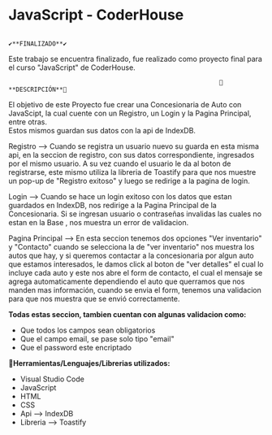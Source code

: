 # JavaScript - CoderHouse
                                                              ✔️**FINALIZADO**✔️

Este trabajo se encuentra finalizado, fue realizado como proyecto final para el curso "JavaScript" de CoderHouse.


                                                              📝**DESCRIPCIÓN**📝  

El objetivo de este Proyecto fue crear una Concesionaria de Auto con JavaScipt, la cual cuente con un Registro, un Login y la Pagina Principal, entre otras.        
Estos mismos guardan sus datos con la api de IndexDB.

Registro --> Cuando se registra un usuario nuevo su guarda en esta misma api, en la seccion de registro, con sus datos correspondiente, ingresados por el mismo usuario.
A su vez cuando el usuario le da al boton de registrarse, este mismo utiliza la libreria de Toastify para que nos muestre un pop-up de "Registro exitoso" y luego se redirige a la pagina de login.

Login --> Cuando se hace un login exitoso con los datos que estan guardados en IndexDB, nos redirige a la Pagina Principal de la Concesionaria. Si se ingresan usuario o contraseñas invalidas las cuales no estan en la Base , nos muestra un error de validacion.

Pagina Principal --> En esta seccion tenemos dos opciones "Ver inventario" y "Contacto" cuando se selecciona la de "ver inventario" nos muestra los autos que hay, y si queremos contactar a la concesionaria por algun auto que estamos interesados, le damos click al boton de "ver detalles" el cual lo incluye cada auto y este nos abre el form de contacto, el cual el mensaje se agrega automaticamente dependiendo el auto que querramos que nos manden mas información, cuando se envia el form, tenemos una validacion para que nos muestra que se envió correctamente.

**Todas estas seccion, tambien cuentan con algunas validacion como:**
- Que todos los campos sean obligatorios
- Que el campo email, se pase solo tipo "email"
- Que el password este encriptado
  

🔧**Herramientas/Lenguajes/Librerias utilizados:**

- Visual Studio Code                                                                                                                                                  
- JavaScript                                                                                                                                                          
- HTML                                                                                                                                                                
- CSS                                                                                                                                                                 
- Api --> IndexDB                                                                                                                                                     
- Libreria --> Toastify
